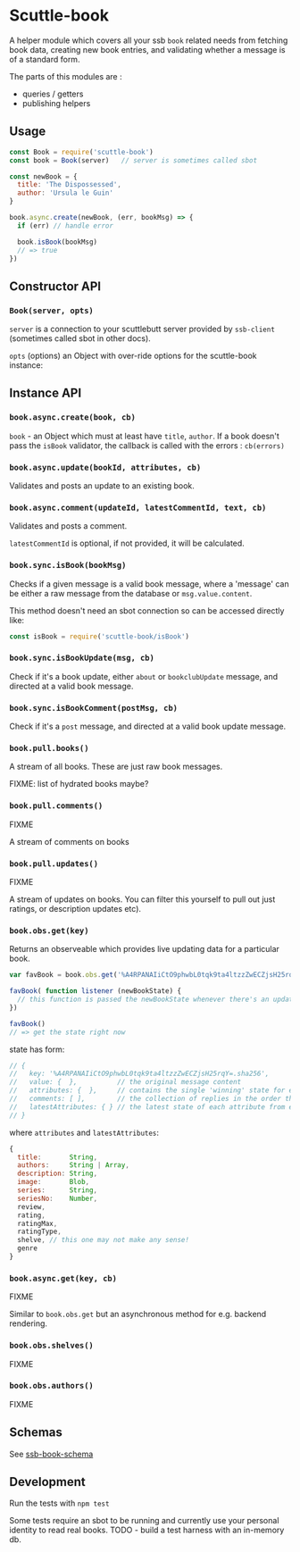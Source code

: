 # Scuttle-book

A helper module which covers all your ssb `book` related needs from fetching book data, creating new book entries, and validating whether a message is of a standard form.

The parts of this modules are : 
- queries / getters
- publishing helpers 

## Usage

```js
const Book = require('scuttle-book')
const book = Book(server)   // server is sometimes called sbot

const newBook = {
  title: 'The Dispossessed',
  author: 'Ursula le Guin'
}

book.async.create(newBook, (err, bookMsg) => {
  if (err) // handle error

  book.isBook(bookMsg)
  // => true
})

```

## Constructor API

### `Book(server, opts)`

`server` is a connection to your scuttlebutt server provided by `ssb-client` (sometimes called sbot in other docs).

`opts` (options) an Object with over-ride options for the scuttle-book instance: 

## Instance API

### `book.async.create(book, cb)`

`book` - an Object which must at least have `title`, `author`. If a book doesn't pass the `isBook` validator, the callback is called with the errors : `cb(errors)`

### `book.async.update(bookId, attributes, cb)`

Validates and posts an update to an existing book.

### `book.async.comment(updateId, latestCommentId, text, cb)`

Validates and posts a comment.

`latestCommentId` is optional, if not provided, it will be calculated.

### `book.sync.isBook(bookMsg)`

Checks if a given message is a valid book message, where a 'message' can be either a raw message from the database or `msg.value.content`.

This method doesn't need an sbot connection so can be accessed directly like:

```js
const isBook = require('scuttle-book/isBook')
```

### `book.sync.isBookUpdate(msg, cb)`

Check if it's a book update, either `about` or `bookclubUpdate` message, and directed at a valid book message.

### `book.sync.isBookComment(postMsg, cb)`

Check if it's a `post` message, and directed at a valid book update message.

### `book.pull.books()`

A stream of all books. These are just raw book messages.

FIXME: list of hydrated books maybe?

### `book.pull.comments()`

FIXME

A stream of comments on books

### `book.pull.updates()`

FIXME

A stream of updates on books. You can filter this yourself to pull out just ratings, or description updates etc).

### `book.obs.get(key)`

Returns an observeable which provides live updating data for a particular book.

```js
var favBook = book.obs.get('%A4RPANAIiCtO9phwbL0tqk9ta4ltzzZwECZjsH25rqY=.sha256"')

favBook( function listener (newBookState) {
  // this function is passed the newBookState whenever there's an update
})

favBook()
// => get the state right now

```

state has form:
```js
// {
//   key: '%A4RPANAIiCtO9phwbL0tqk9ta4ltzzZwECZjsH25rqY=.sha256',
//   value: {  },          // the original message content
//   attributes: {  },     // contains the single 'winning' state for each attr
//   comments: [ ],        // the collection of replies in the order they were published
//   latestAttributes: { } // the latest state of each attribute from each peer
// }
```

where `attributes` and `latestAttributes`:
```js
{
  title:       String,
  authors:     String | Array,
  description: String,
  image:       Blob,
  series:      String,
  seriesNo:    Number,
  review,
  rating,      
  ratingMax,  
  ratingType,
  shelve, // this one may not make any sense!
  genre
}
```

### `book.async.get(key, cb)`

FIXME

Similar to `book.obs.get` but an asynchronous method for e.g. backend rendering.

### `book.obs.shelves()`

FIXME

### `book.obs.authors()`

FIXME


## Schemas

See [ssb-book-schema](https://github.com/arj03/ssb-book-schema/)

## Development

Run the tests with `npm test`

Some tests require an sbot to be running and currently use your personal identity to read real books.
TODO - build a test harness with an in-memory db.

